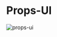 
# Props-UI

![props-ui](https://github.com/user-attachments/assets/ab751b76-c70c-4e28-b200-0a58284b367d)
